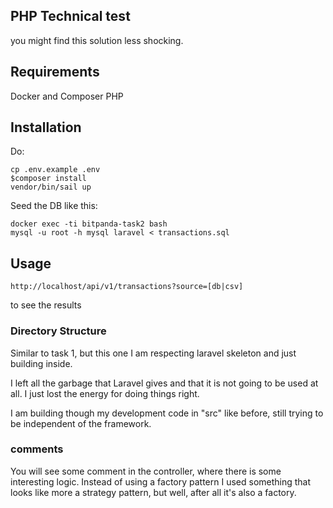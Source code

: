 ## PHP Technical test

you might find this solution less shocking.

## Requirements

Docker and Composer PHP

## Installation

Do:

```shell
cp .env.example .env
$composer install
vendor/bin/sail up
```

Seed the DB like this:

```shell
docker exec -ti bitpanda-task2 bash
mysql -u root -h mysql laravel < transactions.sql 

```


## Usage

`http://localhost/api/v1/transactions?source=[db|csv]`

to see the results

### Directory Structure

Similar to task 1, but this one I am respecting laravel skeleton and just building inside.

I left all the garbage that Laravel gives and that it is not going to be used at all. I just lost
the energy for doing things right.

I am building though my development code in "src" like before, still trying to be independent
of the framework.

### comments

You will see some comment in the controller, where there is some interesting logic. Instead of using
a factory pattern I used something that looks like more a strategy pattern, but well, after all
it's also a factory.
